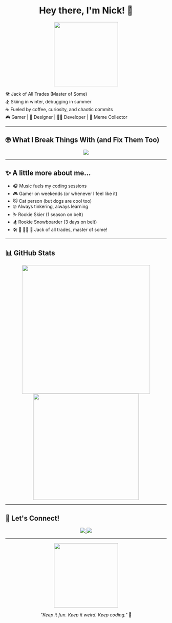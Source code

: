 <h1 align="center">Hey there, I'm Nick! 👋</h1>

<p align="center">
  <img src="https://media1.giphy.com/media/v1.Y2lkPTc5MGI3NjExYmp4MThzZ21wdXh6a3VseXR3eWxuNTI4NHdodWRwYzBwdmhhbGFxYSZlcD12MV9pbnRlcm5hbF9naWZfYnlfaWQmY3Q9Zw/tHIRLHtNwxpjIFqPdV/giphy.gif" width="200"/>
</p>

<p align="left">
  🛠️ Jack of All Trades (Master of Some)<br />
  🏂 Skiing in winter, debugging in summer<br />
  ☕ Fueled by coffee, curiosity, and chaotic commits<br />
  🎮 Gamer | 🎨 Designer | 🧑‍💻 Developer | 📸 Meme Collector
</p>

---

## 🤓 What I Break Things With (and Fix Them Too)
<p align="center">
  <img src="https://skillicons.dev/icons?i=html, css, javascript, typescript, react, nextjs, tailwind, wordpress, 
nodejs, express, mongodb, firebase, aws, 
java, kotlin, 
linux, npm, postman, github, vscode, figma, ps, ai
" />
</p>

---

## ✨ A little more about me...
- 🎧 Music fuels my coding sessions
- 🎮 Gamer on weekends (or whenever I feel like it)
- 🐱 Cat person (but dogs are cool too)
- 🤓 Always tinkering, always learning
- ⛷️ Rookie Skier (1 season on belt)
- 🏂 Rookie Snowboarder (3 days on belt)
- 🛠️ 🎨 🧑‍💻 🎯 Jack of all trades, master of some!

---

## 📊 GitHub Stats
<p align="center">
  <img src="https://github-readme-stats.vercel.app/api?username=nckmnch4346&show_icons=true&theme=radical" width="400"/>
  <img src="https://github-readme-stats.vercel.app/api/top-langs/?username=nckmnch4346&layout=compact&theme=radical" width="330"/>
</p>

---

## 🔗 Let's Connect!
<p align="center">
  <a href="https://www.linkedin.com/in/nick-menchero/" target="_blank">
    <img src="https://img.shields.io/badge/LinkedIn-blue?style=flat-square&logo=linkedin" />
  </a>
<!--   <a href="https://your-portfolio.com" target="_blank">
    <img src="https://img.shields.io/badge/Portfolio-000?style=flat-square&logo=vercel&logoColor=white" />
  </a> -->
  <a href="https://www.facebook.com/paomench/" target="_blank">
    <img src="https://img.shields.io/badge/Facebook-1DA1F2?style=flat-square&logo=twitter&logoColor=white" />
  </a>
</p>

---

<p align="center">
  <img src="https://media3.giphy.com/media/v1.Y2lkPTc5MGI3NjExaHkzb3dqc2hqOWZzMHZmZzI5cmtnbnl1M2N4b3licnhqdnVzZmI4ZCZlcD12MV9pbnRlcm5hbF9naWZfYnlfaWQmY3Q9Zw/lJNoBCvQYp7nq/giphy.gif" width="200" />
</p>

<p align="center"><em>"Keep it fun. Keep it weird. Keep coding."</em> 🚀</p>
